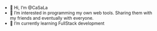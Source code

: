 - 👋 Hi, I’m @CaSaLa
- 👀 I’m interested in programming my own web tools. Sharing them with my friends and eventually with everyone.
- 🌱 I’m currently learning FullStack development

<!---
CaSaLa/CaSaLa is a ✨ special ✨ repository because its `README.md` (this file) appears on your GitHub profile.
You can click the Preview link to take a look at your changes.
--->
